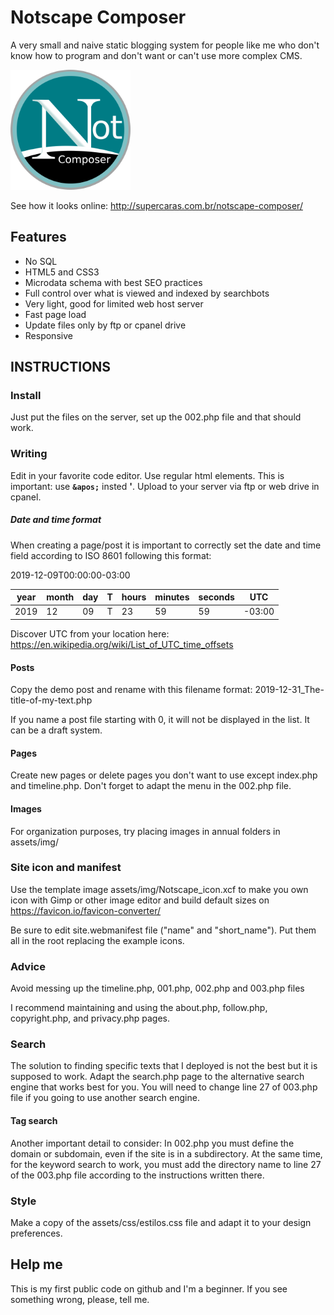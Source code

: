 # Notscape Composer
A very small and naive static blogging system for people like me who don't know how to program and don't want or can't use more complex CMS.

![icon sample](android-chrome-192x192.png "icon sample")

See how it looks online: http://supercaras.com.br/notscape-composer/

## Features

- No SQL
- HTML5 and CSS3
- Microdata schema with best SEO practices
- Full control over what is viewed and indexed by searchbots
- Very light, good for limited web host server
- Fast page load
- Update files only by ftp or cpanel drive
- Responsive

## INSTRUCTIONS

### Install
Just put the files on the server, set up the 002.php file and that should work.

### Writing
Edit in your favorite code editor. 
Use regular html elements. This is important: use **`&apos;`** insted **'**.
Upload to your server via ftp or web drive in cpanel.

##### Date and time format

When creating a page/post it is important to correctly set the date and time field according to ISO 8601 following this format:

2019-12-09T00:00:00-03:00

| year | month | day | T | hours | minutes | seconds | UTC |
|------|-------|-----|---|-------|---------|---------|-----|
|2019  |12     |09   | T |23     |59       |59       |-03:00|

Discover UTC from your location here: https://en.wikipedia.org/wiki/List_of_UTC_time_offsets


#### Posts
Copy the demo post and rename with this filename format: 2019-12-31_The-title-of-my-text.php

If you name a post file starting with 0, it will not be displayed in the list. It can be a draft system.

#### Pages
Create new pages or delete pages you don't want to use except index.php and timeline.php. Don't forget to adapt the menu in the 002.php file.

#### Images
For organization purposes, try placing images in annual folders in assets/img/

### Site icon and manifest
Use the template image assets/img/Notscape_icon.xcf to make you own icon with Gimp or other image editor and build default sizes on https://favicon.io/favicon-converter/

Be sure to edit site.webmanifest file ("name" and "short_name"). Put them all in the root replacing the example icons.

### Advice
Avoid messing up the timeline.php, 001.php, 002.php and 003.php files

I recommend maintaining and using the about.php, follow.php, copyright.php, and privacy.php pages.

### Search
The solution to finding specific texts that I deployed is not the best but it is supposed to work.
Adapt the search.php page to the alternative search engine that works best for you. You will need to change line 27 of 003.php file if you going to use another search engine.

#### Tag search
Another important detail to consider: In 002.php you must define the domain or subdomain, even if the site is in a subdirectory. At the same time, for the keyword search to work, you must add the directory name to line 27 of the 003.php file according to the instructions written there.

### Style
Make a copy of the assets/css/estilos.css file and adapt it to your design preferences.

## Help me
This is my first public code on github and I'm a beginner. If you see something wrong, please, tell me.
